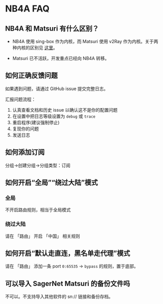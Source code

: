 # NB4A FAQ

## NB4A 和 Matsuri 有什么区别？

- NB4A 使用 sing-box 作为内核，而 Matsuri 使用 v2Ray 作为内核。关于两种内核的区别见 [这里](/n-configuration/#_3)。

- Matsuri 已不活跃，开发重点已经向 NB4A 转移。

## 如何正确反馈问题

如果遇到问题，请通过 GitHub issue 提交完整日志。

汇报问题流程：

1. 认真查看文档和历史 issue 以确认这不是你的配置问题
2. 在设置中把日志等级设置为 `debug` 或 `trace`
3. 重启程序(建议强制停止)
4. 复现你的问题
5. 发送日志

## 如何添加订阅

分组→创建分组→分组类型：订阅

## 如何开启“全局”“绕过大陆”模式

### 全局

不开启路由规则，相当于全局模式

### 绕过大陆

请在 「路由」 开启 「中国」 相关规则

## 如何开启“默认走直连，黑名单走代理”模式

请在 「路由」 添加一条 port `0:65535` -> `bypass` 的规则，置于底部。

## 可以导入 SagerNet Matsuri 的备份文件吗

不可以。不支持导入其他软件的 sn:// 链接和备份存档。
